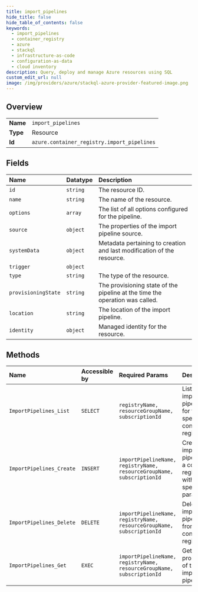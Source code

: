 ```yaml
---
title: import_pipelines
hide_title: false
hide_table_of_contents: false
keywords:
  - import_pipelines
  - container_registry
  - azure    
  - stackql
  - infrastructure-as-code
  - configuration-as-data
  - cloud inventory
description: Query, deploy and manage Azure resources using SQL
custom_edit_url: null
image: /img/providers/azure/stackql-azure-provider-featured-image.png
---
```

  
    

## Overview
<table><tbody>
<tr><td><b>Name</b></td><td><code>import_pipelines</code></td></tr>
<tr><td><b>Type</b></td><td>Resource</td></tr>
<tr><td><b>Id</b></td><td><code>azure.container_registry.import_pipelines</code></td></tr>
</tbody></table>

## Fields
| Name | Datatype | Description |
|:-----|:---------|:------------|
| `id` | `string` | The resource ID. |
| `name` | `string` | The name of the resource. |
| `options` | `array` | The list of all options configured for the pipeline. |
| `source` | `object` | The properties of the import pipeline source. |
| `systemData` | `object` | Metadata pertaining to creation and last modification of the resource. |
| `trigger` | `object` |  |
| `type` | `string` | The type of the resource. |
| `provisioningState` | `string` | The provisioning state of the pipeline at the time the operation was called. |
| `location` | `string` | The location of the import pipeline. |
| `identity` | `object` | Managed identity for the resource. |
## Methods
| Name | Accessible by | Required Params | Description |
|:-----|:--------------|:----------------|:------------|
| `ImportPipelines_List` | `SELECT` | `registryName, resourceGroupName, subscriptionId` | Lists all import pipelines for the specified container registry. |
| `ImportPipelines_Create` | `INSERT` | `importPipelineName, registryName, resourceGroupName, subscriptionId` | Creates an import pipeline for a container registry with the specified parameters. |
| `ImportPipelines_Delete` | `DELETE` | `importPipelineName, registryName, resourceGroupName, subscriptionId` | Deletes an import pipeline from a container registry. |
| `ImportPipelines_Get` | `EXEC` | `importPipelineName, registryName, resourceGroupName, subscriptionId` | Gets the properties of the import pipeline. |
